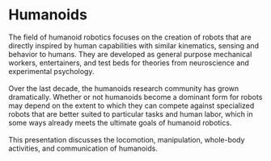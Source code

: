 # Humanoids

The field of humanoid robotics focuses on the creation of robots that are directly inspired by human capabilities with similar kinematics, sensing and behavior to humans. They are developed as general purpose mechanical workers, entertainers, and test beds for theories from neuroscience and experimental psychology.
<br/>
<br/>
Over the last decade, the humanoids research community has grown dramatically. Whether or not humanoids become a dominant form for robots may depend on the extent to which they can compete against specialized robots that are better suited to particular tasks and human labor, which in some ways already meets the ultimate goals of humanoid robotics.
<br/>
<br/>
This presentation discusses the locomotion, manipulation, whole-body activities, and communication of humanoids.
